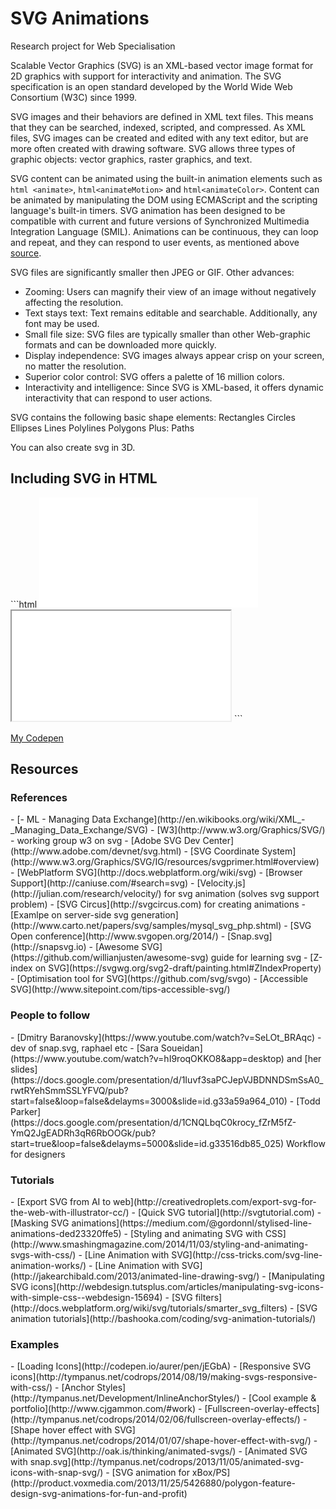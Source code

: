 SVG Animations
==============

Research project for Web Specialisation

Scalable Vector Graphics (SVG) is an XML-based vector image format for 2D graphics with support for interactivity and animation. 
The SVG specification is an open standard developed by the World Wide Web Consortium (W3C) since 1999.

SVG images and their behaviors are defined in XML text files. This means that they can be searched, indexed, scripted, and compressed. As XML files, SVG images can be created and edited with any text editor, but are more often created with drawing software. SVG allows three types of graphic objects: vector graphics, raster graphics, and text.

SVG content can be animated using the built-in animation elements such as ```html <animate>```, ```html<animateMotion>``` and ```html<animateColor>```. Content can be animated by manipulating the DOM using ECMAScript and the scripting language's built-in timers. SVG animation has been designed to be compatible with current and future versions of Synchronized Multimedia Integration Language (SMIL). Animations can be continuous, they can loop and repeat, and they can respond to user events, as mentioned above [source](http://en.wikipedia.org/wiki/Scalable_Vector_Graphics).

SVG files are significantly smaller then JPEG or GIF. Other advances:

- Zooming: Users can magnify their view of an image without negatively affecting the resolution.
- Text stays text: Text remains editable and searchable. Additionally, any font may be used.
- Small file size: SVG files are typically smaller than other Web-graphic formats and can be downloaded more quickly.
- Display independence: SVG images always appear crisp on your screen, no matter the resolution. 
- Superior color control: SVG offers a palette of 16 million colors.
- Interactivity and intelligence: Since SVG is XML-based, it offers dynamic interactivity that can respond to user actions.

SVG contains the following basic shape elements:
Rectangles
Circles
Ellipses
Lines
Polylines
Polygons
Plus: Paths

You can also create svg in 3D.

<h2>Including SVG in HTML</h2>
```html
<embed src="canvas.svg" width="350" height="176" type="image/svg+xml" name="emap">
<object type="image/svg+xml" name="omap" data="canvas_norelief.svg" width="350" height="176"></object>
<iframe src="canvas_norelief.svg" width="350" height="176" name="imap"></iframe>
```

[My Codepen](http://codepen.io/eZ0/pen/wgqAs)

<h2>Resources</h2>
<h3>References</h3>
- [- ML - Managing Data Exchange](http://en.wikibooks.org/wiki/XML_-_Managing_Data_Exchange/SVG)
- [W3](http://www.w3.org/Graphics/SVG/) - working group w3 on svg 
- [Adobe SVG Dev Center](http://www.adobe.com/devnet/svg.html)
- [SVG Coordinate System](http://www.w3.org/Graphics/SVG/IG/resources/svgprimer.html#overview)
- [WebPlatform SVG](http://docs.webplatform.org/wiki/svg)
- [Browser Support](http://caniuse.com/#search=svg)
- [Velocity.js](http://julian.com/research/velocity/) for svg animation (solves svg support problem)
- [SVG Circus](http://svgcircus.com) for creating animations
- [Examlpe on server-side svg generation](http://www.carto.net/papers/svg/samples/mysql_svg_php.shtml)
- [SVG Open conference](http://www.svgopen.org/2014/)
- [Snap.svg](http://snapsvg.io)
- [Awesome SVG](https://github.com/willianjusten/awesome-svg) guide for learning svg
- [Z-index on SVG](https://svgwg.org/svg2-draft/painting.html#ZIndexProperty)
- [Optimisation tool for SVG](https://github.com/svg/svgo)
- [Accessible SVG](http://www.sitepoint.com/tips-accessible-svg/)

<h3>People to follow</h3>
- [Dmitry Baranovsky](https://www.youtube.com/watch?v=SeLOt_BRAqc) - dev of snap.svg, raphael etc 
- [Sara Soueidan](https://www.youtube.com/watch?v=hI9roqOKKO8&app=desktop) and [her slides](https://docs.google.com/presentation/d/1Iuvf3saPCJepVJBDNNDSmSsA0_rwtRYehSmmSSLYFVQ/pub?start=false&loop=false&delayms=3000&slide=id.g33a59a964_010)
- [Todd Parker](https://docs.google.com/presentation/d/1CNQLbqC0krocy_fZrM5fZ-YmQ2JgEADRh3qR6RbOOGk/pub?start=true&loop=false&delayms=5000&slide=id.g33516db85_025) Workflow for designers

<h3>Tutorials</h3>
- [Export SVG from AI to web](http://creativedroplets.com/export-svg-for-the-web-with-illustrator-cc/)
- [Quick SVG tutorial](http://svgtutorial.com)
- [Masking SVG animations](https://medium.com/@gordonnl/stylised-line-animations-ded23320ffe5)
- [Styling and animating SVG with CSS](http://www.smashingmagazine.com/2014/11/03/styling-and-animating-svgs-with-css/)
- [Line Animation with SVG](http://css-tricks.com/svg-line-animation-works/)
- [Line Animation with SVG](http://jakearchibald.com/2013/animated-line-drawing-svg/)
- [Manipulating SVG icons](http://webdesign.tutsplus.com/articles/manipulating-svg-icons-with-simple-css--webdesign-15694)
- [SVG filters](http://docs.webplatform.org/wiki/svg/tutorials/smarter_svg_filters)
- [SVG animation tutorials](http://bashooka.com/coding/svg-animation-tutorials/)

<h3>Examples</h3>
- [Loading Icons](http://codepen.io/aurer/pen/jEGbA)
- [Responsive SVG icons](http://tympanus.net/codrops/2014/08/19/making-svgs-responsive-with-css/)
- [Anchor Styles](http://tympanus.net/Development/InlineAnchorStyles/)
- [Cool example & portfolio](http://www.cjgammon.com/#work) 
- [Fullscreen-overlay-effects](http://tympanus.net/codrops/2014/02/06/fullscreen-overlay-effects/)
- [Shape hover effect with SVG](http://tympanus.net/codrops/2014/01/07/shape-hover-effect-with-svg/)
- [Animated SVG](http://oak.is/thinking/animated-svgs/)
- [Animated SVG with snap.svg](http://tympanus.net/codrops/2013/11/05/animated-svg-icons-with-snap-svg/)
- [SVG animation for xBox/PS](http://product.voxmedia.com/2013/11/25/5426880/polygon-feature-design-svg-animations-for-fun-and-profit)




